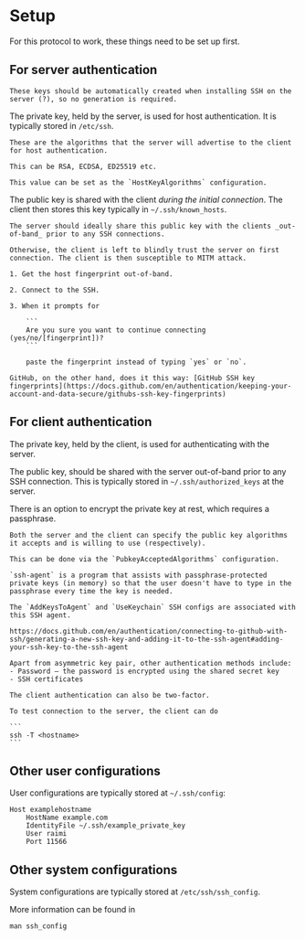 # Setup

For this protocol to work, these things need to be set up first.

## For server authentication

~~~admonish note
These keys should be automatically created when installing SSH on the server (?), so no generation is required.
~~~

The private key, held by the server, is used for host authentication. It is typically stored in `/etc/ssh`.

~~~admonish info title="Host key algorithms"
These are the algorithms that the server will advertise to the client for host authentication.

This can be RSA, ECDSA, ED25519 etc.

This value can be set as the `HostKeyAlgorithms` configuration.
~~~

The public key is shared with the client _during the initial connection_. The client then stores this key typically in `~/.ssh/known_hosts`.

~~~admonish warning title="Trust On First Use"
The server should ideally share this public key with the clients _out-of-band_ prior to any SSH connections.

Otherwise, the client is left to blindly trust the server on first connection. The client is then susceptible to MITM attack.
~~~

~~~admonish question title="What's a good practice then?"
1. Get the host fingerprint out-of-band.

2. Connect to the SSH.

3. When it prompts for

    ```
    Are you sure you want to continue connecting (yes/no/[fingerprint])?
    ```

    paste the fingerprint instead of typing `yes` or `no`.

GitHub, on the other hand, does it this way: [GitHub SSH key fingerprints](https://docs.github.com/en/authentication/keeping-your-account-and-data-secure/githubs-ssh-key-fingerprints)
~~~

## For client authentication

The private key, held by the client, is used for authenticating with the server.

The public key, should be shared with the server out-of-band prior to any SSH connection. This is typically stored in `~/.ssh/authorized_keys` at the server.

There is an option to encrypt the private key at rest, which requires a passphrase.

~~~admonish info title="Accepted public key cryptography algorithms"
Both the server and the client can specify the public key algorithms it accepts and is willing to use (respectively).

This can be done via the `PubkeyAcceptedAlgorithms` configuration.
~~~

~~~admonish info title="Passphrase and ssh-agent"
`ssh-agent` is a program that assists with passphrase-protected private keys (in memory) so that the user doesn't have to type in the passphrase every time the key is needed.

The `AddKeysToAgent` and `UseKeychain` SSH configs are associated with this SSH agent.

https://docs.github.com/en/authentication/connecting-to-github-with-ssh/generating-a-new-ssh-key-and-adding-it-to-the-ssh-agent#adding-your-ssh-key-to-the-ssh-agent
~~~

~~~admonish note title="Other client authentication methods"
Apart from asymmetric key pair, other authentication methods include:
- Password — the password is encrypted using the shared secret key
- SSH certificates

The client authentication can also be two-factor.
~~~

~~~admonish example title="Test connection"
To test connection to the server, the client can do

```
ssh -T <hostname>
```
~~~

## Other user configurations

User configurations are typically stored at `~/.ssh/config`:

```config
Host examplehostname
    HostName example.com
    IdentityFile ~/.ssh/example_private_key
    User raimi
    Port 11566
```

## Other system configurations

System configurations are typically stored at `/etc/ssh/ssh_config`.

More information can be found in

```
man ssh_config
```
